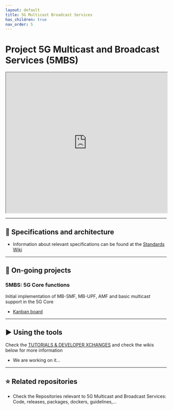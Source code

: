 ```yaml
---
layout: default
title: 5G Multicast Broadcast Services
has_children: true
nav_order: 5
---
```


# Project 5G Multicast and Broadcast Services (5MBS)
<iframe width="100%" height="440" src="https://drive.google.com/file/d/1Hk5hNZsMLksuBHTnDqOcQPwx-kb4KF3q/preview"></iframe>

***
## 📑 Specifications and architecture
* Information about relevant specifications can be found at the [Standards Wiki](https://github.com/5G-MAG/Standards/wiki/5G-Multicast-Broadcast-Services-(5MBS):-Relevant-Specifications)
***

## 🚧 On-going projects

### 5MBS: 5G Core functions

Initial implementation of MB-SMF, MB-UPF, AMF and basic multicast support in the 5G Core
* [Kanban board](https://github.com/orgs/5G-MAG/projects/19)
 
***

## ▶️ Using the tools
Check the [TUTORIALS & DEVELOPER XCHANGES](https://www.5g-mag.com/tutorials) and check the wikis below for more information
* We are working on it...

***

## ⭐ Related repositories
* Check the Repositories relevant to 5G Multicast and Broadcast Services: Code, releases, packages, dockers, guidelines,...
